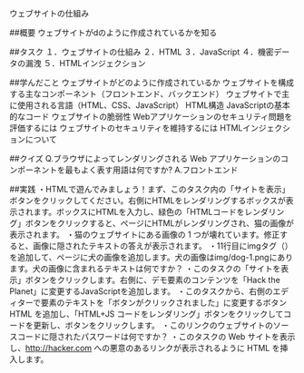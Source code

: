 ウェブサイトの仕組み

##概要
ウェブサイトがdのように作成されているかを知る


##タスク
１．ウェブサイトの仕組み
２．HTML
３．JavaScript
４．機密データの漏洩
５．HTMLインジェクション


##学んだこと
ウェブサイトがどのように作成されているか
ウェブサイトを構成する主なコンポーネント（フロントエンド、バックエンド）
ウェブサイトで主に使用される言語（HTML、CSS、JavaScript）
HTML構造
JavaScriptの基本的なコード
ウェブサイトの脆弱性
Webアプリケーションのセキュリティ問題を評価するには
ウェブサイトのセキュリティを維持するには
HTMLインジェクションについて


##クイズ
Q.ブラウザによってレンダリングされる Web アプリケーションのコンポーネントを最もよく表す用語は何ですか?
A.フロントエンド


##実践
・HTMLで遊んでみましょう！まず、このタスク内の「サイトを表示」ボタンをクリックしてください。右側にHTMLをレンダリングするボックスが表示されます。ボックスにHTMLを入力し、緑色の「HTMLコードをレンダリング」ボタンをクリックすると、ページにHTMLがレンダリングされ、猫の画像が表示されます。
・猫のウェブサイトにある画像の 1 つが壊れています。修正すると、画像に隠されたテキストの答えが表示されます。
・11行目にimgタグ（<img>）を追加して、ページに犬の画像を追加します。犬の画像はimg/dog-1.pngにあります。犬の画像に含まれるテキストは何ですか？
・このタスクの「サイトを表示」ボタンをクリックします。右側に、デモ要素のコンテンツを「Hack the Planet」に変更するJavaScriptを追加します。
・このタスクから、右側のエディターで要素のテキストを「ボタンがクリックされました」に変更するボタン HTML を追加し、「HTML+JS コードをレンダリング」ボタンをクリックしてコードを更新し、ボタンをクリックします。
・このリンクのウェブサイトのソースコードに隠されたパスワードは何ですか？
・このタスクの Web サイトを表示し、http://hacker.com への悪意のあるリンクが表示されるように HTML を挿入します。
